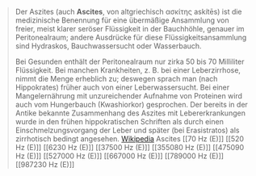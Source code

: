> Der Aszites (auch **Ascites**, von altgriechisch ασκίτης askítēs) ist die medizinische Benennung für eine übermäßige Ansammlung von freier, meist klarer seröser Flüssigkeit in der Bauchhöhle, genauer im Peritonealraum; andere Ausdrücke für diese Flüssigkeitsansammlung sind Hydraskos, Bauchwassersucht oder Wasserbauch.
>
> Bei Gesunden enthält der Peritonealraum nur zirka 50 bis 70 Milliliter Flüssigkeit. Bei manchen Krankheiten, z. B. bei einer Leberzirrhose, nimmt die Menge erheblich zu; deswegen sprach man (nach Hippokrates) früher auch von einer Leberwassersucht. Bei einer Mangelernährung mit unzureichender Aufnahme von Proteinen wird auch vom Hungerbauch (Kwashiorkor) gesprochen.
> Der bereits in der Antike bekannte Zusammenhang des Aszites mit Lebererkrankungen wurde in den frühen hippokratischen Schriften als durch einen Einschmelzungsvorgang der Leber und später (bei Erasistratos) als zirrhotisch bedingt angesehen.
> [Wikipedia](https://de.wikipedia.org/wiki/Aszites)
Ascites
[[70 Hz (E)]]
[[520 Hz (E)]]
[[6230 Hz (E)]]
[[37500 Hz (E)]]
[[355080 Hz (E)]]
[[475090 Hz (E)]]
[[527000 Hz (E)]]
[[667000 Hz (E)]]
[[789000 Hz (E)]]
[[987230 Hz (E)]]